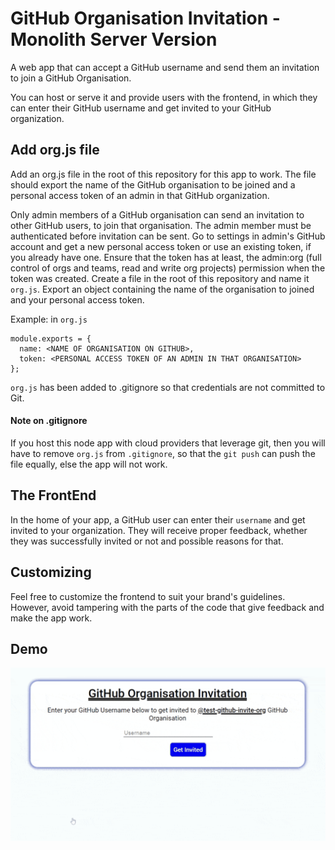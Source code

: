 # GitHub Organisation Invitation - Monolith Server Version

A web app that can accept a GitHub username and send them an invitation to join a GitHub Organisation.

You can host or serve it and provide users with the frontend, in which they can enter their GitHub username and get invited to your GitHub organization.

## Add org.js file

Add an org.js file in the root of this repository for this app to work. The file should export the name of the GitHub organisation to be joined and a personal access token of an admin in that GitHub organization.

Only admin members of a GitHub organisation can send an invitation to other GitHub users, to join that organisation.
The admin member must be authenticated before invitation can be sent. Go to settings in admin's GitHub account and get a new personal access token or use an existing token, if you already have one. Ensure that the token has at least, the admin:org (full control of orgs and teams, read and write org projects) permission when the token was created.
Create a file in the root of this repository and name it `org.js`.
Export an object containing the name of the organisation to joined and your personal access token.

Example: in `org.js`

```
module.exports = {
  name: <NAME OF ORGANISATION ON GITHUB>,
  token: <PERSONAL ACCESS TOKEN OF AN ADMIN IN THAT ORGANISATION>
};
```

`org.js` has been added to .gitignore so that credentials are not committed to Git.

#### Note on .gitignore

If you host this node app with cloud providers that leverage git, then you will have to remove `org.js` from `.gitignore`, so that the `git push` can push the file equally, else the app will not work.

## The FrontEnd

In the home of your app, a GitHub user can enter their `username` and get invited to your organization. They will receive proper feedback, whether they was successfully invited or not and possible reasons for that.

## Customizing
Feel free to customize the frontend to suit your brand's guidelines. However, avoid tampering with the parts of the code that give feedback and make the app work.

## Demo

![Demo of Node Monolith Version of GitHub Organization Invitation](../demos/node-monolith.gif)
